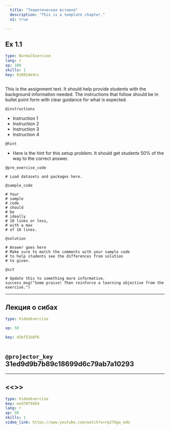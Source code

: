 ```yaml
---
  title: "Теоретическая вставка"
  description: "This is a template chapter."
  v2: true

---
```

## Ex 1.1

```yaml
type: NormalExercise
lang: r
xp: 100
skills: 1
key: 91681de4cc



```

This is the assignment text. It should help provide students with the background information needed.
The instructions that follow should be in bullet point form with clear guidance for what is expected.

`@instructions`
- Instruction 1
- Instruction 2
- Instruction 3
- Instruction 4

`@hint`
- Here is the hint for this setup problem. It should get students 50% of the way to the correct answer.

`@pre_exercise_code`
```{r}
# Load datasets and packages here.
```
`@sample_code`
```{r}
# Your
# sample
# code
# should
# be
# ideally
# 10 lines or less,
# with a max
# of 16 lines.
```
`@solution`
```{r}
# Answer goes here
# Make sure to match the comments with your sample code
# to help students see the differences from solution
# to given.
```
`@sct`
```{r}
# Update this to something more informative.
success_msg("Some praise! Then reinforce a learning objective from the exercise.")
```





---
## Лекция о сибах

```yaml
type: VideoExercise

xp: 50

key: 45bf51b8f6



```

`@projector_key`
31ed9d9b7b89c18699d6c79ab7a10293
---







---
## <<<New Exercise>>>

```yaml
type: VideoExercise
key: eed70f9454
lang: r
xp: 50
skills: 1
video_link: https://www.youtube.com/watch?v=rp27Ggo_edo

```



